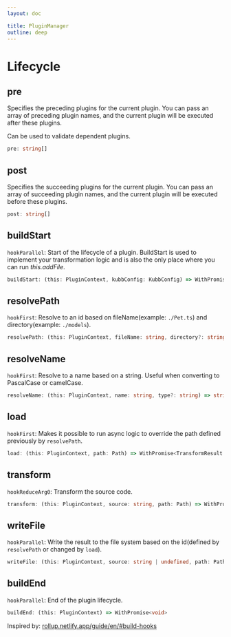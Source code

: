 ```yaml
---
layout: doc

title: PluginManager
outline: deep
---
```


# Lifecycle

## pre

Specifies the preceding plugins for the current plugin. You can pass an array of preceding plugin names, and the current plugin will be executed after these plugins.<br/>

Can be used to validate dependent plugins.

```typescript
pre: string[]
```

## post

Specifies the succeeding plugins for the current plugin. You can pass an array of succeeding plugin names, and the current plugin will be executed before these plugins.

```typescript
post: string[]
```

## buildStart

`hookParallel`: Start of the lifecycle of a plugin.
BuildStart is used to implement your transformation logic and is also the only place where you can run _this.addFile_.

```typescript
buildStart: (this: PluginContext, kubbConfig: KubbConfig) => WithPromise<void>
```

## resolvePath

`hookFirst`: Resolve to an id based on fileName(example: `./Pet.ts`) and directory(example: `./models`).

```typescript
resolvePath: (this: PluginContext, fileName: string, directory?: string, options?: Record<string, any>) => string | null | undefined
```

## resolveName

`hookFirst`: Resolve to a name based on a string. Useful when converting to PascalCase or camelCase.

```typescript
resolveName: (this: PluginContext, name: string, type?: string) => string
```

## load

`hookFirst`: Makes it possible to run async logic to override the path defined previously by `resolvePath`.

```typescript
load: (this: PluginContext, path: Path) => WithPromise<TransformResult | null>
```

## transform

`hookReduceArg0`: Transform the source code.

```typescript
transform: (this: PluginContext, source: string, path: Path) => WithPromise<TransformResult>
```

## writeFile

`hookParallel`: Write the result to the file system based on the id(defined by `resolvePath` or changed by `load`).

```typescript
writeFile: (this: PluginContext, source: string | undefined, path: Path) => WithPromise<void>
```

## buildEnd

`hookParallel`: End of the plugin lifecycle.

```typescript
buildEnd: (this: PluginContext) => WithPromise<void>
```

Inspired by: [rollup.netlify.app/guide/en/#build-hooks](https://deploy-preview-230--rollup.netlify.app/guide/en/#build-hooks)
